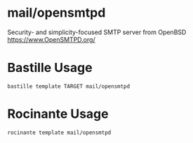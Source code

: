 # mail/opensmtpd
Security- and simplicity-focused SMTP server from OpenBSD
https://www.OpenSMTPD.org/

# Bastille Usage
```shell
bastille template TARGET mail/opensmtpd
```

# Rocinante Usage
```shell
rocinante template mail/opensmtpd
```
